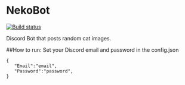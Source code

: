 # NekoBot
[![Build status](https://ci.appveyor.com/api/projects/status/fjlpei28tsfwfd1i?svg=true)](https://ci.appveyor.com/project/dreanor/nekobot)

Discord Bot that posts random cat images.

##How to run:
Set your Discord email and password in the config.json
```
{  
   "Email":"email",
   "Password":"password",
}
```
